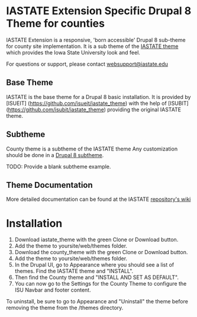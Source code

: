 # IASTATE Extension Specific Drupal 8 Theme for counties
IASTATE Extension is a responsive, 'born accessible' Drupal 8 sub-theme for county site implementation. It is a sub theme of the [IASTATE theme](https://github.com/isueit/iastate_themeu) which provides the Iowa State University look and feel.

For questions or support, please contact websupport@iastate.edu

## Base Theme
IASTATE is the base theme for a Drupal 8 basic installation.  It is provided by [ISUEIT] (https://github.com/isueit/iastate_theme) with the help of [ISUBIT] (https://github.com/isubit/iastate_theme) providing the original IASTATE theme.

## Subtheme
County theme is a subtheme of the IASTATE theme
Any customization should be done in a [Drupal 8 subtheme](https://www.drupal.org/docs/8/theming-drupal-8/creating-a-drupal-8-sub-theme-or-sub-theme-of-sub-theme).

TODO: Provide a blank subtheme example.

## Theme Documentation
More detailed documentation can be found at the IASTATE [repository's wiki](https://github.com/isubit/iastate_theme/wiki/)

# Installation
1. Download iastate_theme with the green Clone or Download button.
2. Add the theme to yoursite/web/themes folder.
3. Download the county_theme with the green Clone or Download button.
4. Add the theme to yoursite/web/themes folder.
5. In the Drupal UI, go to Appearance where you should see a list of themes. Find the IASTATE theme and "INSTALL".
6. Then find the County theme and "INSTALL AND SET AS DEFAULT".
4. You can now go to the Settings for the County Theme to configure the ISU Navbar and footer content.

To uninstall, be sure to go to Appearance and "Uninstall" the theme before removing the theme from the /themes directory.
